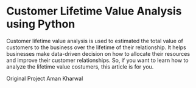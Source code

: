 # Customer Lifetime Value Analysis using Python

Customer lifetime value analysis is used to estimated the total value of customers to the business over the lifetime of their relationship. It helps businesses make data-driven decision on how to allocate their resources and improve their customer relationships. So, if you want to learn how to analyze the lifetime value costumers, this article is for you.

Original Project Aman Kharwal